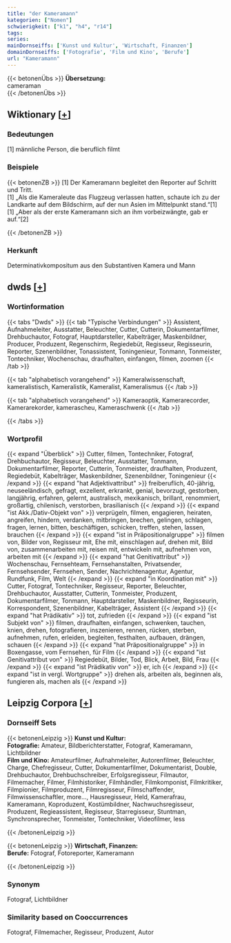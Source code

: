 ```yaml
---
title: "der Kameramann"
kategorien: ["Nomen"]
schwierigkeit: ["k1", "h4", "r14"]
tags:
series:
mainDornseiffs: ['Kunst und Kultur', 'Wirtschaft, Finanzen']
domainDornseiffs: ['Fotografie', 'Film und Kino', 'Berufe']
url: "Kameramann"
---
```


{{< betonenÜbs >}}
**Übersetzung:**  
cameraman  
{{< /betonenÜbs >}}

## Wiktionary [[+](https://de.wiktionary.org/wiki/Kameramann)]

### Bedeutungen
[1] männliche Person, die beruflich filmt  

### Beispiele
{{< betonenZB >}}
[1] Der Kameramann begleitet den Reporter auf Schritt und Tritt.  
[1] „Als die Kameraleute das Flugzeug verlassen hatten, schaute ich zu der Landkarte auf dem Bildschirm, auf der nun Asien im Mittelpunkt stand.“[1]  
[1] „Aber als der erste Kameramann sich an ihm vorbeizwängte, gab er auf.“[2]  

{{< /betonenZB >}}
### Herkunft
Determinativkompositum aus den Substantiven Kamera und Mann  



## dwds [[+](https://www.dwds.de/wb/Kameramann)]

### Wortinformation
{{< tabs "Dwds" >}}
{{< tab "Typische Verbindungen" >}}
Assistent, Aufnahmeleiter, Ausstatter, Beleuchter, Cutter, Cutterin, Dokumentarfilmer, Drehbuchautor, Fotograf, Hauptdarsteller, Kabelträger, Maskenbildner, Producer, Produzent, Regenschirm, Regiedebüt, Regisseur, Regisseurin, Reporter, Szenenbildner, Tonassistent, Toningenieur, Tonmann, Tonmeister, Tontechniker, Wochenschau, draufhalten, einfangen, filmen, zoomen
{{< /tab >}}

{{< tab "alphabetisch vorangehend" >}}
Kameralwissenschaft, kameralistisch, Kameralistik, Kameralist, Kameralismus
{{< /tab >}}

{{< tab "alphabetisch vorangehend" >}}
Kameraoptik, Kamerarecorder, Kamerarekorder, kamerascheu, Kameraschwenk
{{< /tab >}}

{{< /tabs >}}

### Wortprofil
{{< expand "Überblick" >}} Cutter, filmen, Tontechniker, Fotograf, Drehbuchautor, Regisseur, Beleuchter, Ausstatter, Tonmann, Dokumentarfilmer, Reporter, Cutterin, Tonmeister, draufhalten, Produzent, Regiedebüt, Kabelträger, Maskenbildner, Szenenbildner, Toningenieur {{< /expand >}}
{{< expand "hat Adjektivattribut" >}} freiberuflich, 40-jährig, neuseeländisch, gefragt, exzellent, erkrankt, genial, bevorzugt, gestorben, langjährig, erfahren, gelernt, australisch, mexikanisch, brillant, renommiert, großartig, chilenisch, verstorben, brasilianisch {{< /expand >}}
{{< expand "ist Akk./Dativ-Objekt von" >}} verprügeln, filmen, engagieren, heiraten, angreifen, hindern, verdanken, mitbringen, brechen, gelingen, schlagen, fragen, lernen, bitten, beschäftigen, schicken, treffen, stehen, lassen, brauchen {{< /expand >}}
{{< expand "ist in Präpositionalgruppe" >}} filmen von, Bilder von, Regisseur mit, Ehe mit, einschlagen auf, drehen mit, Bild von, zusammenarbeiten mit, reisen mit, entwickeln mit, aufnehmen von, arbeiten mit {{< /expand >}}
{{< expand "hat Genitivattribut" >}} Wochenschau, Fernsehteam, Fernsehanstalten, Privatsender, Fernsehsender, Fernsehen, Sender, Nachrichtenagentur, Agentur, Rundfunk, Film, Welt {{< /expand >}}
{{< expand "in Koordination mit" >}} Cutter, Fotograf, Tontechniker, Regisseur, Reporter, Beleuchter, Drehbuchautor, Ausstatter, Cutterin, Tonmeister, Produzent, Dokumentarfilmer, Tonmann, Hauptdarsteller, Maskenbildner, Regisseurin, Korrespondent, Szenenbildner, Kabelträger, Assistent {{< /expand >}}
{{< expand "hat Prädikativ" >}} tot, zufrieden {{< /expand >}}
{{< expand "ist Subjekt von" >}} filmen, draufhalten, einfangen, schwenken, tauchen, knien, drehen, fotografieren, inszenieren, rennen, rücken, sterben, aufnehmen, rufen, erleiden, begleiten, festhalten, aufbauen, drängen, schauen {{< /expand >}}
{{< expand "hat Präpositionalgruppe" >}} in Boxengasse, vom Fernsehen, für Film {{< /expand >}}
{{< expand "ist Genitivattribut von" >}} Regiedebüt, Bilder, Tod, Blick, Arbeit, Bild, Frau {{< /expand >}}
{{< expand "ist Prädikativ von" >}} er, ich {{< /expand >}}
{{< expand "ist in vergl. Wortgruppe" >}} drehen als, arbeiten als, beginnen als, fungieren als, machen als {{< /expand >}}

## Leipzig Corpora [[+](https://corpora.uni-leipzig.de/en/res?word=Kameramann&corpusId=deu_newscrawl-public_2018)]

### Dornseiff Sets
{{< betonenLeipzig >}}
**Kunst und Kultur:**  
**Fotografie:** Amateur, Bildberichterstatter, Fotograf, Kameramann, Lichtbildner  
**Film und Kino:** Amateurfilmer, Aufnahmeleiter, Autorenfilmer, Beleuchter, Charge, Chefregisseur, Cutter, Dokumentarfilmer, Dokumentarist, Double, Drehbuchautor, Drehbuchschreiber, Erfolgsregisseur, Filmautor, Filmemacher, Filmer, Filmhistoriker, Filmhändler, Filmkomponist, Filmkritiker, Filmpionier, Filmproduzent, Filmregisseur, Filmschaffender, Filmwissenschaftler, more..., Hausregisseur, Held, Kamerafrau, Kameramann, Koproduzent, Kostümbildner, Nachwuchsregisseur, Produzent, Regieassistent, Regisseur, Starregisseur, Stuntman, Synchronsprecher, Tonmeister, Tontechniker, Videofilmer, less  

{{< /betonenLeipzig >}}


{{< betonenLeipzig >}}
**Wirtschaft, Finanzen:**  
**Berufe:** Fotograf, Fotoreporter, Kameramann  

{{< /betonenLeipzig >}}

### Synonym
Fotograf, Lichtbildner


### Similarity based on Cooccurrences
Fotograf, Filmemacher, Regisseur, Produzent, Autor

